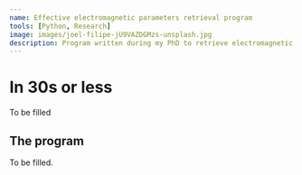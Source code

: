 ```yaml
---
name: Effective electromagnetic parameters retrieval program
tools: [Python, Research]
image: images/joel-filipe-jU9VAZDGMzs-unsplash.jpg
description: Program written during my PhD to retrieve electromagnetic parameters from material simulations.
---
```


# In 30s or less

<div class=#CCF7FE>
To be filled
</div>

## The program

To be filled.
